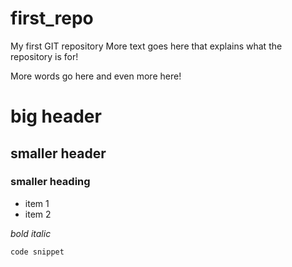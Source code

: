 # first_repo
My first GIT repository
More text goes here that explains what the repository is for!

More words go here
and even more here!

# big header

## smaller header

### smaller heading

- item 1
- item 2

*bold*
_italic_

`code snippet`
